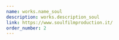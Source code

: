 ```yaml
---
name: works.name_soul
description: works.description_soul
link: https://www.soulfilmproduction.it/
order_number: 2
---
```

